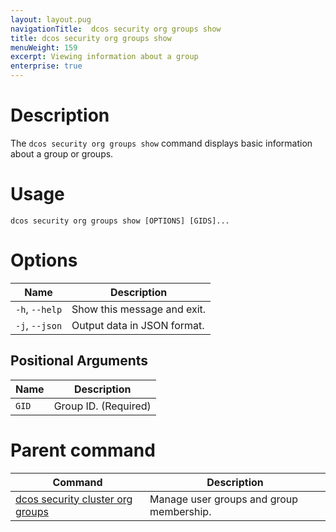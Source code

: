 ```yaml
---
layout: layout.pug
navigationTitle:  dcos security org groups show
title: dcos security org groups show
menuWeight: 159
excerpt: Viewing information about a group
enterprise: true
---
```


# Description

The `dcos security org groups show` command displays basic information about a group or groups.

# Usage

```
dcos security org groups show [OPTIONS] [GIDS]...
```

# Options

| Name |  Description |
|---------|-------------|
|  `-h`, `--help` |  Show this message and exit.|
| `-j`, `--json` | Output data in JSON format. |

## Positional Arguments

| Name |  Description |
|---------|-------------|
| `GID` | Group ID. (Required)|

# Parent command

| Command | Description |
|---------|-------------|
| [dcos security cluster org groups](/dcos/1.12/cli/command-reference/dcos-security/dcos-security-org/dcos-security-org-groups/) |  Manage user groups and group membership. |